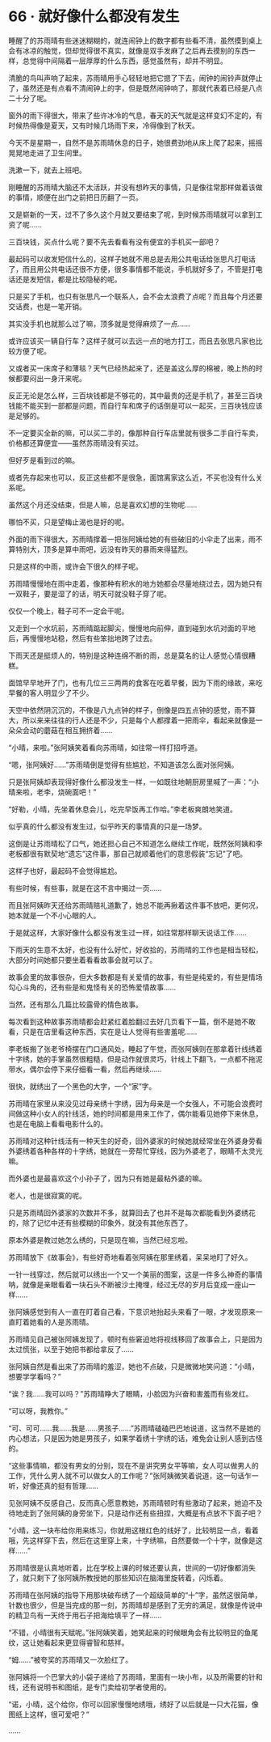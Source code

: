 # 66 · 就好像什么都没有发生

睡醒了的苏雨晴有些迷迷糊糊的，就连闹钟上的数字都有些看不清，虽然摸到桌上会有冰凉的触觉，但却觉得很不真实，就像是双手发麻了之后再去摸别的东西一样，总觉得中间隔着一层厚厚的什么东西，感觉虽然有，却并不明显。

清脆的鸟叫声响了起来，苏雨晴用手心轻轻地把它摁了下去，闹钟的闹铃声就停止了，虽然还是有点看不清闹钟上的字，但是既然闹钟响了，那就代表着已经是八点二十分了呢。

窗外的雨下得很大，带来了些许冰冷的气息，春天的天气就是这样变幻不定的，有时候热得像是夏天，又有时候几场雨下来，冷得像到了秋天。

今天不是星期一，自然不是苏雨晴休息的日子，她很费劲地从床上爬了起来，摇摇晃晃地走进了卫生间里。

洗漱一下，就去上班吧。

刚睡醒的苏雨晴大脑还不太活跃，并没有想昨天的事情，只是像往常那样做着该做的事情，顺便在出门之前把日历翻了一页。

又是崭新的一天，过不了多久这个月就又要结束了呢，到时候苏雨晴就可以拿到工资了呢……

三百块钱，买点什么呢？要不先去看看有没有便宜的手机买一部吧？

最起码可以收发短信什么的，这样子她就不用总是去用公共电话给张思凡打电话了，而且用公共电话还很不方便，很多事情都不能说，手机就好多了，不管是打电话还是发短信，都是比较隐秘的呢。

只是买了手机，也只有张思凡一个联系人，会不会太浪费了点呢？而且每个月还要交话费，也是一笔开销。

其实没手机也就那么过了嘛，顶多就是觉得麻烦了一点……

或许应该买一辆自行车？这样子就可以去远一点的地方打工，而且去张思凡家也比较方便了呢。

又或者买一床席子和薄毯？天气已经热起来了，还是盖这么厚的棉被，晚上热的时候都要闷出一身汗来呢。

反正无论是怎么样，三百块钱都是不够花的，其中最贵的还是手机了，甚至三百块钱能不能买到一部都是问题，而自行车和席子的话倒是可以一起买，三百块钱应该是足够的。

不一定要买全新的嘛，可以买二手的，像那种自行车店里就有很多二手自行车卖，价格都还算便宜——虽然苏雨晴没有买过。

但好歹是看到过的嘛。

或者先存起来也可以，反正这些都不是很急，面馆离家这么近，不买也没有什么关系呢。

虽然这个月还没结束，但是人嘛，总是喜欢幻想的生物呢……

哪怕不买，只是望梅止渴也是好的呢。

外面的雨下得很大，苏雨晴撑着一把张阿姨给她的有些破旧的小伞走了出来，雨不算特别大，顶多是算中雨吧，远没有昨天的暴雨来得猛烈。

只是这样的中雨，或许会下很久的样子呢。

苏雨晴慢慢地在雨中走着，像那种有积水的地方她都会尽量地绕过去，因为她只有一双鞋子，要是湿了的话，明天可就没鞋子穿了呢。

仅仅一个晚上，鞋子可不一定会干呢。

又走到一个水坑前，苏雨晴踮起脚尖，慢慢地向前伸，直到碰到水坑对面的平地后，再慢慢地站稳，然后有些笨拙地跨了过去。

下雨天还是挺烦人的，特别是这种连绵不断的雨，总是莫名的让人感觉心情很糟糕。

面馆早早地开了门，也有几位三三两两的食客在吃着早餐，因为下雨的缘故，来吃早餐的客人明显少了不少。

天空中依然阴沉沉的，不像是八九点钟的样子，倒像是四五点钟的感觉，雨不算大，所以来来往往的行人还是不少，只是每个人都撑着一把雨伞，看起来就像是一朵朵会动的蘑菇在相互拥挤着……

“小晴，来啦。”张阿姨笑着看向苏雨晴，如往常一样打招呼道。

“嗯，张阿姨好……”苏雨晴倒是觉得有些尴尬，不知道该怎么面对张阿姨。

只是张阿姨却表现得好像什么都没发生一样，一如既往地朝厨房里喊了一声：“小晴来啦，老李，烧碗面吧！”

“好勒，小晴，先坐着休息会儿，吃完早饭再工作哈。”李老板爽朗地笑道。

似乎真的什么都没有发生过，似乎昨天的事情真的只是一场梦。

这倒是让苏雨晴松了口气，她还担心自己不知道怎么继续工作呢，既然张阿姨和李老板都很有默契地“遗忘”这件事，那自己就顺着他们的意思假装“忘记”了吧。

这样子也好，最起码不会觉得尴尬。

有些时候，有些事，就是在这不言中揭过一页……

而且张阿姨昨天还给苏雨晴赔礼道歉了，她总不能再揪着这件事不放吧，更何况，她本就是一个不小心眼的人。

于是就这样，大家好像什么都没有发生过一样，如往常那样聊天说话工作……

下雨天的生意不太好，也没有什么好忙，好收拾的，苏雨晴的工作也是相当轻松，大部分时间她都只要坐着看看故事会就可以了。

故事会里的故事很杂，但大多数都是有关爱情的故事，有些是纯爱的，有些是情场勾心斗角的，还有些是和鬼怪有关的恐怖爱情故事……

当然，还有那么几篇比较露骨的情色故事。

每次看到这种故事苏雨晴都会赶紧红着脸翻过去好几页看下一篇，倒不是她不敢看，只是在店里看这种东西，实在是让人觉得有些害羞呢……

李老板搬了张老爷椅摆在门口通风处，睡起了午觉，而张阿姨则在那拿着针线绣着十字绣，她的手掌虽然很粗糙，但是动作就很灵巧，针线上下翻飞，一点都不拖泥带水，偶尔会停下来仔细看一看，然后再继续……

很快，就绣出了一个黑色的大字，一个“家”字。

苏雨晴在家里从来没见过母亲绣十字绣，因为母亲是一个女强人，不可能会浪费时间做这种小女人的针线活，她的时间都是用来工作了，偶尔能看见她停下来休息，也是在电脑上看看电影什么的。

苏雨晴对这种针线活有一种天生的好奇，回外婆家的时候她就经常坐在外婆身旁看外婆绣着各种各样的十字绣，她就在一旁帮忙穿线，因为外婆老了，眼睛不太灵光嘛。

而外婆也是最喜欢这个小孙子了，因为只有她是最粘外婆的嘛。

老人，也是很寂寞的呢。

只是苏雨晴回外婆家的次数并不多，就算回去了也并不是每次都能看到外婆绣花的，除了记忆中还有些模糊的印象外，就没有其他东西了。

原本外婆是教过她怎么绣的，只是现在嘛，当然已经忘啦。

苏雨晴放下《故事会》，有些好奇地看着张阿姨在那里绣着，呆呆地盯了好久。

一针一线穿过，然后就可以绣出一个又一个美丽的图案，这是一件多么神奇的事情呐，就像是亲眼看着一块石头不断被沙土掩埋，经过无尽的岁月后变成一座山一样……

张阿姨感觉到有人一直在盯着自己看，下意识地抬起头来看了一眼，才发现原来一直盯着她看的人是苏雨晴。

苏雨晴见自己被张阿姨发现了，顿时有些窘迫地将视线移回了故事会上，只是因为太过慌张，以至于她把书都给拿反了……

张阿姨自然是看出来了苏雨晴的羞涩，她也不点破，只是微微地笑问道：“小晴，想要学学看吗？”

“诶？我……我可以吗？”苏雨晴睁大了眼睛，小脸因为兴奋和害羞而有些发红。

“可以呀，我教你。”

“可、可可……我……我是……男孩子……”苏雨晴磕磕巴巴地说道，这当然不是她的内心想法，只是因为她是男孩子，如果学着绣十字绣的话，难免会让别人感到古怪的。

“这些事情嘛，都没有男女的分别，现在不是讲究男女平等嘛，女人可以做男人的工作，凭什么男人就不可以做女人的工作呢？”张阿姨微笑着说道，这一句话乍一听，好像还真的挺有哲理……

见张阿姨不反感自己，反而真心愿意教她，苏雨晴顿时有些激动了起来，她迫不及待地走到了张阿姨的身旁坐下，只是动作还有些扭捏，大概是有点放不下面子吧？

“小晴，这一块布给你用来练习，你就用这根红色的线好了，比较明显一点，看着哦，先这样穿下去，然后在这里穿上来，十字绣嘛，自然要做一个十字，就像是这样……”

苏雨晴很是认真地听着，比在学校上课的时候还要认真，世间的一切好像都消失了，就只剩下了张阿姨所教授她的那些知识在脑海里旋转着，闪烁着。

苏雨晴在张阿姨的指导下用那块破布绣了一个超级简单的“十”字，虽然这很简单，针数也很少，但是当完成的那一刻，苏雨晴却是感到了无穷的满足，就像是传说中的精卫鸟有一天终于用石子把海给填平了一样……

“不错，小晴很有天赋呢。”张阿姨笑着，她笑起来的时候眼角会有比较明显的鱼尾纹，这让她看起来更显得睿智和慈祥。

“姆……”被夸奖的苏雨晴又一次脸红了。

张阿姨将一个巴掌大的小袋子递给了苏雨晴，里面有一块小布，以及所需要的针和线，还有说明书和图纸，是专门卖给初学者使用的。

“诺，小晴，这个给你，你可以回家慢慢地绣哦，绣好了以后就是一只大花猫，像图纸上这样，很可爱吧？”

……
